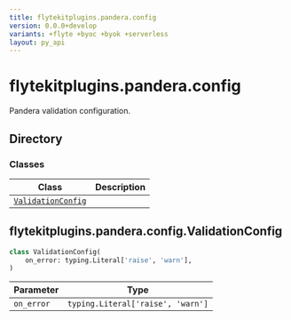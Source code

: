 ```yaml
---
title: flytekitplugins.pandera.config
version: 0.0.0+develop
variants: +flyte +byoc +byok +serverless
layout: py_api
---
```


# flytekitplugins.pandera.config

Pandera validation configuration.
## Directory

### Classes

| Class | Description |
|-|-|
| [`ValidationConfig`](.././flytekitplugins.pandera.config#flytekitpluginspanderaconfigvalidationconfig) |  |

## flytekitplugins.pandera.config.ValidationConfig

```python
class ValidationConfig(
    on_error: typing.Literal['raise', 'warn'],
)
```
| Parameter | Type |
|-|-|
| `on_error` | `typing.Literal['raise', 'warn']` |

